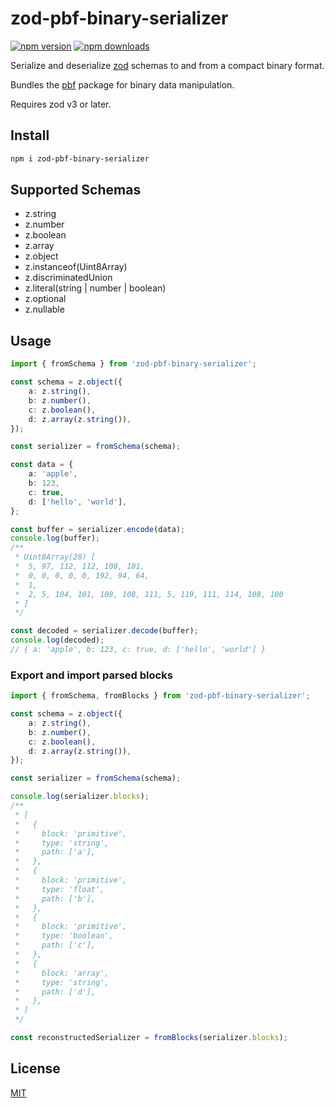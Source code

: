 # zod-pbf-binary-serializer

[![npm version](https://badgen.net/npm/v/zod-pbf-binary-serializer)](https://npm.im/zod-pbf-binary-serializer) [![npm downloads](https://badgen.net/npm/dm/zod-pbf-binary-serializer)](https://npm.im/zod-pbf-binary-serializer)

Serialize and deserialize [zod](https://github.com/colinhacks/zod) schemas to and from a compact binary format.

Bundles the [pbf](https://github.com/mapbox/pbf) package for binary data manipulation.

Requires zod v3 or later.

## Install

```bash
npm i zod-pbf-binary-serializer
```

## Supported Schemas

- z.string
- z.number
- z.boolean
- z.array
- z.object
- z.instanceof(Uint8Array)
- z.discriminatedUnion
- z.literal(string | number | boolean)
- z.optional
- z.nullable

## Usage

```typescript
import { fromSchema } from 'zod-pbf-binary-serializer';

const schema = z.object({
	a: z.string(),
	b: z.number(),
	c: z.boolean(),
	d: z.array(z.string()),
});

const serializer = fromSchema(schema);

const data = {
	a: 'apple',
	b: 123,
	c: true,
	d: ['hello', 'world'],
};

const buffer = serializer.encode(data);
console.log(buffer);
/**
 * Uint8Array(28) [
 *  5, 97, 112, 112, 108, 101,
 *  0, 0, 0, 0, 0, 192, 94, 64,
 *  1,
 *  2, 5, 104, 101, 108, 108, 111, 5, 119, 111, 114, 108, 100
 * ]
 */

const decoded = serializer.decode(buffer);
console.log(decoded);
// { a: 'apple', b: 123, c: true, d: ['hello', 'world'] }
```

### Export and import parsed blocks

```typescript
import { fromSchema, fromBlocks } from 'zod-pbf-binary-serializer';

const schema = z.object({
	a: z.string(),
	b: z.number(),
	c: z.boolean(),
	d: z.array(z.string()),
});

const serializer = fromSchema(schema);

console.log(serializer.blocks);
/**
 * [
 *   {
 *     block: 'primitive',
 *     type: 'string',
 *     path: ['a'],
 *   },
 *   {
 *     block: 'primitive',
 *     type: 'float',
 *     path: ['b'],
 *   },
 *   {
 *     block: 'primitive',
 *     type: 'boolean',
 *     path: ['c'],
 *   },
 *   {
 *     block: 'array',
 *     type: 'string',
 *     path: ['d'],
 *   },
 * ]
 */

const reconstructedSerializer = fromBlocks(serializer.blocks);
```

## License

[MIT](https://github.com/arumi-s/zod-pbf-binary-serializer/blob/master/LICENSE)
